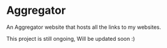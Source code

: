 # Aggregator
An Aggregator website that hosts all the links to my websites.

This project is still ongoing, Will be updated soon :)

